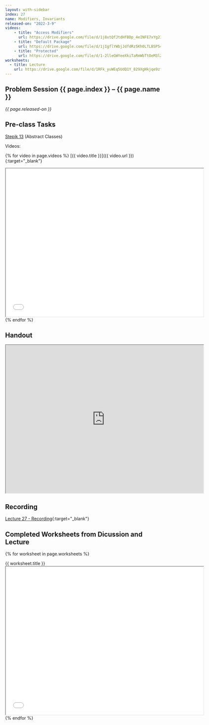 ```yaml
---
layout: with-sidebar
index: 27
name: Modifiers, Invariants
released-on: "2022-3-9"
videos:
    - title: "Access Modifiers"
      url: https://drive.google.com/file/d/1j8xtQfJtdHfBDp_4eINFE7xYg2IUEs7g
    - title: "Default Package"
      url: https://drive.google.com/file/d/1jIgflYWbjJdfdRz5Kh0LTLBSP54nnlbM
    - title: "Protected"
      url: https://drive.google.com/file/d/1-2lleGWYeeXkiTaRmWbTtOeM3lZ7uHSP
worksheets:
  - title: Lecture
    url: https://drive.google.com/file/d/1RFk_yuWEq5UdQ1Y_829XgHkjqe9zfWlW
---
```


## Problem Session {{ page.index }} – {{ page.name }}

_{{ page.released-on }}_

## Pre-class Tasks

[Stepik 13](https://stepik.org/lesson/575460/step/1?unit=570041) (Abstract Classes)

Videos:

{% for video in page.videos %}
[{{ video.title }}]({{ video.url }}){:target="_blank"}
<iframe src="{{ video.url }}/preview" width="640" height="480" allow="autoplay"></iframe>
{% endfor %}

## Handout

<iframe src="https://drive.google.com/file/d/1wQR7W3phH3nHf-b7bw0aAQX-m1Va0et4/preview" width="640" height="480" allow="autoplay"></iframe>

## Recording

[Lecture 27 - Recording](https://podcast.ucsd.edu/watch/wi22/cse11_a00/27){:target="_blank"}
## Completed Worksheets from Dicussion and Lecture

{% for worksheet in page.worksheets %}
<div class="worksheetBox">
{{ worksheet.title }}
<br>
<iframe src="{{ worksheet.url }}/preview" width="640" height="480" allow="autoplay"></iframe>
</div>
{% endfor %}